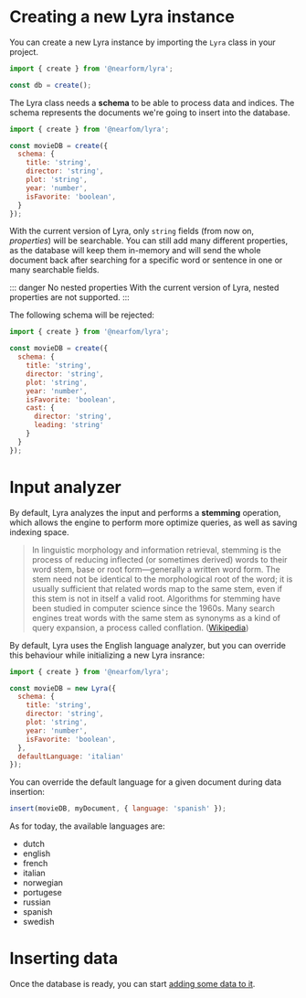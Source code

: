 # Creating a new Lyra instance

You can create a new Lyra instance by importing the `Lyra` class in your project.

```js
import { create } from '@nearform/lyra';

const db = create();
```

The Lyra class needs a **schema** to be able to process data and indices. The schema represents the documents we're going to insert into the database.

```js
import { create } from '@nearfom/lyra';

const movieDB = create({
  schema: {
    title: 'string',
    director: 'string',
    plot: 'string',
    year: 'number',
    isFavorite: 'boolean',
  }
});
```

With the current version of Lyra, only `string` fields (from now on, _properties_) will be searchable. You can still add many different properties, as the database will keep them in-memory and will send the whole document back after searching for a specific word or sentence in one or many searchable fields.

::: danger No nested properties
With the current version of Lyra, nested properties are not supported.
:::

The following schema will be rejected:

```js
import { create } from '@nearfom/lyra';

const movieDB = create({
  schema: {
    title: 'string',
    director: 'string',
    plot: 'string',
    year: 'number',
    isFavorite: 'boolean',
    cast: {
      director: 'string',
      leading: 'string'
    }
  }
});
```

# Input analyzer
By default, Lyra analyzes the input and performs a **stemming** operation, which allows the engine to perform more optimize queries, as well as saving indexing space.

> In linguistic morphology and information retrieval, stemming is the process of reducing inflected (or sometimes derived) words to their word stem, base or root form—generally a written word form. The stem need not be identical to the morphological root of the word; it is usually sufficient that related words map to the same stem, even if this stem is not in itself a valid root. Algorithms for stemming have been studied in computer science since the 1960s. Many search engines treat words with the same stem as synonyms as a kind of query expansion, a process called conflation. ([Wikipedia](https://en.wikipedia.org/wiki/Stemming))

By default, Lyra uses the English language analyzer, but you can override this behaviour while initializing a new Lyra insrance:

```js
import { create } from '@nearfom/lyra';

const movieDB = new Lyra({
  schema: {
    title: 'string',
    director: 'string',
    plot: 'string',
    year: 'number',
    isFavorite: 'boolean',
  },
  defaultLanguage: 'italian'
});
```

You can override the default language for a given document during data insertion:

```js
insert(movieDB, myDocument, { language: 'spanish' });
```

As for today, the available languages are:

- dutch
- english
- french
- italian
- norwegian
- portugese
- russian
- spanish
- swedish

# Inserting data

Once the database is ready, you can start [adding some data to it](./insert-data.md).